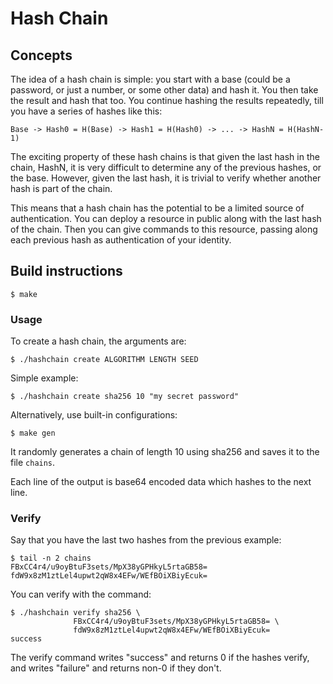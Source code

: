 # Hash Chain

## Concepts

The idea of a hash chain is simple: you start with a base (could be a
password, or just a number, or some other data) and hash it. You then take the
result and hash that too. You continue hashing the results repeatedly, till
you have a series of hashes like this:

    Base -> Hash0 = H(Base) -> Hash1 = H(Hash0) -> ... -> HashN = H(HashN-1)

The exciting property of these hash chains is that given the last hash in the
chain, HashN, it is very difficult to determine any of the previous hashes, or
the base. However, given the last hash, it is trivial to verify whether another
hash is part of the chain.

This means that a hash chain has the potential to be a limited source of
authentication. You can deploy a resource in public along with the last hash
of the chain. Then you can give commands to this resource, passing along each
previous hash as authentication of your identity.

## Build instructions
```shell
$ make
```

### Usage

To create a hash chain, the arguments are:
```shell
$ ./hashchain create ALGORITHM LENGTH SEED
```

Simple example:
```shell
$ ./hashchain create sha256 10 "my secret password"
```

Alternatively, use built-in configurations:
```shell
$ make gen
```

It randomly generates a chain of length 10 using sha256 and saves it to the
file `chains`.

Each line of the output is base64 encoded data which hashes to the next line.

### Verify

Say that you have the last two hashes from the previous example:
```shell
$ tail -n 2 chains
FBxCC4r4/u9oyBtuF3sets/MpX38yGPHkyL5rtaGB58=
fdW9x8zM1ztLel4upwt2qW8x4EFw/WEfBOiXBiyEcuk=
```

You can verify with the command:
```shell
$ ./hashchain verify sha256 \
              FBxCC4r4/u9oyBtuF3sets/MpX38yGPHkyL5rtaGB58= \
              fdW9x8zM1ztLel4upwt2qW8x4EFw/WEfBOiXBiyEcuk=
success
```

The verify command writes "success" and returns 0 if the hashes verify, and
writes "failure" and returns non-0 if they don't.
